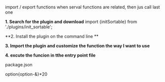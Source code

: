 import / export functions
when serval functions are related,
then jus call last one


**1. Search for the plugin and download** 
import {initSortable} from './plugins/init_sortable';

**2. Install the plugin on the command line **

**3. Import the plugin and customize the function the way I want to use**

**4. excute the funcion in tthe entry point file**

package.json




option{option-&}*20





